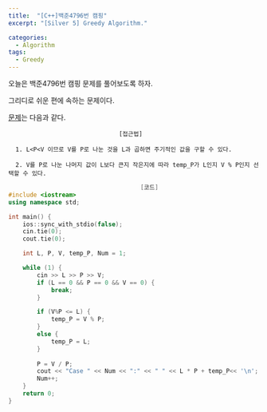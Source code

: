 ```yaml
---
title:  "[C++]백준4796번 캠핑"
excerpt: "[Silver 5] Greedy Algorithm."

categories:
  - Algorithm
tags:
  - Greedy
---
```

오늘은 백준4796번 캠핑 문제를 풀어보도록 하자.

그리디로 쉬운 편에 속하는 문제이다.

[문제](https://www.acmicpc.net/problem/4796)는 다음과 같다.


                                   [접근법]

      1. L<P<V 이므로 V를 P로 나눈 것을 L과 곱하면 주기적인 값을 구할 수 있다.

      2. V를 P로 나눈 나머지 값이 L보다 큰지 작은지에 따라 temp_P가 L인지 V % P인지 선택할 수 있다.
      
      

```c++
                                     [코드]
#include <iostream>
using namespace std;

int main() {
	ios::sync_with_stdio(false);
	cin.tie(0);
	cout.tie(0);

	int L, P, V, temp_P, Num = 1;

	while (1) {
		cin >> L >> P >> V;
		if (L == 0 && P == 0 && V == 0) {
			break;
		}

		if (V%P <= L) {
			temp_P = V % P;
		}
		else {
			temp_P = L;
		}
		
		P = V / P;
		cout << "Case " << Num << ":" << " " << L * P + temp_P<< '\n';
		Num++;
	}
	return 0;
}
```
